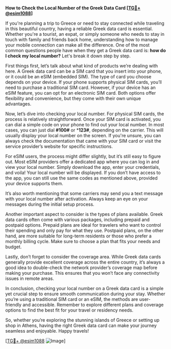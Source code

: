**How to Check the Local Number of the Greek Data Card [[TG💪+ @esim1088](https://t.me/s/esim1088)]**

If you're planning a trip to Greece or need to stay connected while traveling in this beautiful country, having a reliable Greek data card is essential. Whether you're a tourist, an expat, or simply someone who needs to stay in touch with family and friends back home, understanding how to manage your mobile connection can make all the difference. One of the most common questions people have when they get a Greek data card is: **how do I check my local number?** Let's break it down step by step.

First things first, let’s talk about what kind of products we’re dealing with here. A Greek data card can be a SIM card that you insert into your phone, or it could be an eSIM (embedded SIM). The type of card you choose depends on your device. If your phone supports physical SIM cards, you’ll need to purchase a traditional SIM card. However, if your device has an eSIM feature, you can opt for an electronic SIM card. Both options offer flexibility and convenience, but they come with their own unique advantages.

Now, let’s dive into checking your local number. For physical SIM cards, the process is relatively straightforward. Once your SIM card is activated, you can dial a simple code on your phone to find out your local number. In most cases, you can just dial **#100#** or ***123#**, depending on the carrier. This will usually display your local number on the screen. If you're unsure, you can always check the documentation that came with your SIM card or visit the service provider’s website for specific instructions.

For eSIM users, the process might differ slightly, but it’s still easy to figure out. Most eSIM providers offer a dedicated app where you can log in and view your local number. Simply download the app, enter your credentials, and voila! Your local number will be displayed. If you don’t have access to the app, you can still use the same codes as mentioned above, provided your device supports them.

It’s also worth mentioning that some carriers may send you a text message with your local number after activation. Always keep an eye on your messages during the initial setup process.

Another important aspect to consider is the types of plans available. Greek data cards often come with various packages, including prepaid and postpaid options. Prepaid plans are ideal for travelers who want to control their spending and only pay for what they use. Postpaid plans, on the other hand, are more suitable for long-term residents or those who prefer a monthly billing cycle. Make sure to choose a plan that fits your needs and budget.

Lastly, don’t forget to consider the coverage area. While Greek data cards generally provide excellent coverage across the entire country, it’s always a good idea to double-check the network provider’s coverage map before making your purchase. This ensures that you won’t face any connectivity issues in remote areas.

In conclusion, checking your local number on a Greek data card is a simple yet crucial step to ensure smooth communication during your stay. Whether you’re using a traditional SIM card or an eSIM, the methods are user-friendly and accessible. Remember to explore different plans and coverage options to find the best fit for your travel or residency needs.

So, whether you’re exploring the stunning islands of Greece or setting up shop in Athens, having the right Greek data card can make your journey seamless and enjoyable. Happy travels!

[[TG💪+ @esim1088](https://t.me/s/esim1088) ![Image](https://i.postimg.cc/Y0z9fWf4/image.png)]
